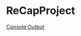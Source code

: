 # ReCapProject

[Console Output](https://github.com/sevgikocakk/ReCapProject/tree/master/İmg/consoleOutput.jpg)


